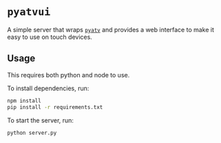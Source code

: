 # `pyatvui`

A simple server that wraps [`pyatv`] and provides a web interface to make it easy to use on touch devices.

[`pyatv`]: https://github.com/postlund/pyatv

## Usage

This requires both python and node to use.

To install dependencies, run:

```bash
npm install
pip install -r requirements.txt
```

To start the server, run:

```bash
python server.py
```
